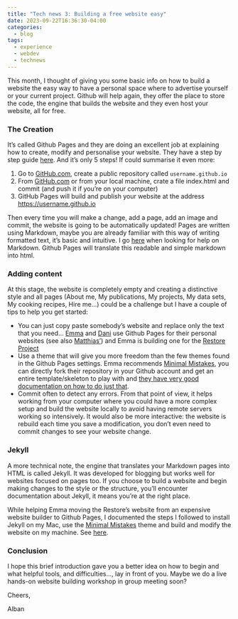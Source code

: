 ```yaml
---
title: "Tech news 3: Building a free website easy"
date: 2023-09-22T16:36:30-04:00
categories:
  - blog
tags:
  - experience
  - webdev
  - technews
---
```


This month, I thought of giving you some basic info on how to build a website the easy way to have a personal space where to advertise yourself or your current project. Github will help again, they offer the place to store the code, the engine that builds the website and they even host your website, all for free.

### The Creation

It’s called Github Pages and they are doing an excellent job at explaining how to create, modify and personalise your website. They have a step by step guide [here][ghpages]. And it’s only 5 steps! If could summarise it even more:

 1. Go to [GitHub.com][ghcom], create a public repository called `username.github.io`
 2. From [GitHub.com][ghcom] or from your local machine, crate a file index.html and commit (and push it if you’re on your computer)
 3. GitHub Pages will build and publish your website at the address <https://username.github.io>

Then every time you will make a change, add a page, add an image and commit, the website is going to be automatically updated! Pages are written using Markdown, maybe you are already familiar with this way of writing formatted text, it’s basic and intuitive. I go [here][markdown] when looking for help on Markdown. Github Pages will translate this readable and simple markdown into html.

### Adding content

At this stage, the website is completely empty and creating a distinctive style and all pages (About me, My publications, My projects, My data sets, My cooking recipes, Hire me…) could be a challenge but I have a couple of tips to help you get started:

- You can just copy paste somebody’s website and replace only the text that you need… [Emma][emma] and [Dani][dani] use Github Pages for their personal websites (see also [Matthias’][matthias]) and Emma is building one for the [Restore Project][restore] 
- Use a theme that will give you more freedom than the few themes found in the Github Pages settings. Emma recommends [Minimal Mistakes][mm], you can directly fork their repository in your Github account and get an entire template/skeleton to play with and [they have very good documentation on how to do just that][documentation].
- Commit often to detect any errors. From that point of view, it helps working from your computer where you could have a more complex setup and build the website locally to avoid having remote servers working so intensively. It would also be more interactive: the website is rebuild each time you save a modification, you don’t even need to commit changes to see your website change.

### Jekyll

A more technical note, the engine that translates your Markdown pages into HTML is called Jekyll. It was developed for blogging but works well for websites focused on pages too. If you choose to build a website and begin making changes to the style or the structure, you’ll encounter documentation about Jekyll, it means you’re at the right place.

While helping Emma moving the Restore’s website from an expensive website builder to Github Pages, I documented the steps I followed to install Jekyll on my Mac, use the [Minimal Mistakes][mm] theme and build and modify the website on my machine. See [here][guide].

### Conclusion

I hope this brief introduction gave you a better idea on how to begin and what helpful tools, and difficulties…, lay in front of you. Maybe we do a live hands-on website building workshop in group meeting soon?

Cheers,

Alban


[ghpages]:       https://pages.github.com/
[ghcom]:         https://github.com/
[markdown]:      https://www.markdownguide.org/basic-syntax
[emma]:          https://global-restore-project.github.io/grp_website/
[dani]:          https://github.com/danielahoss/danielahoss.github.io
[matthias]:      https://rekyt.github.io/
[restore]:       https://global-restore-project.github.io/grp_website/
[mm]:            https://mmistakes.github.io/minimal-mistakes/docs/layouts/
[documentation]: https://mmistakes.github.io/minimal-mistakes/docs/quick-start-guide/
[guide]:         https://github.com/Global-Restore-Project/grp_website/blob/master/GUIDE.md
